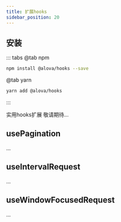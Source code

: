 ```yaml
---
title: 扩展hooks
sidebar_position: 20
---
```


## 安装
::: tabs
@tab npm

```bash
npm install @alova/hooks --save
```

@tab yarn

```bash
yarn add @alova/hooks
```
:::

实用hooks扩展
敬请期待...

## usePagination
...

## useIntervalRequest
...

## useWindowFocusedRequest
...